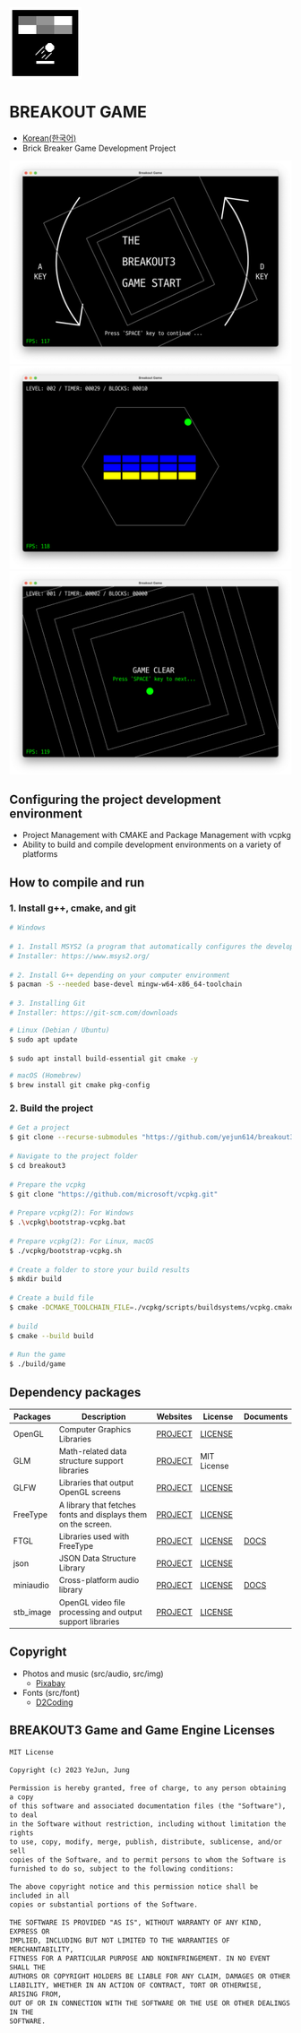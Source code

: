 ![logo](res/img/icon.jpg)
# BREAKOUT GAME
- [Korean(한국어)](README_kr.md)
- Brick Breaker Game Development Project

![screen1](res/img/screen1.png)
![screen2](res/img/screen2.png)
![screen3](res/img/screen3.png)

## Configuring the project development environment
- Project Management with CMAKE and Package Management with vcpkg
- Ability to build and compile development environments on a variety of platforms

## How to compile and run
### 1. Install g++, cmake, and git
```bash
# Windows

# 1. Install MSYS2 (a program that automatically configures the development environment on Windows)
# Installer: https://www.msys2.org/

# 2. Install G++ depending on your computer environment
$ pacman -S --needed base-devel mingw-w64-x86_64-toolchain

# 3. Installing Git
# Installer: https://git-scm.com/downloads
```

```bash
# Linux (Debian / Ubuntu)
$ sudo apt update

$ sudo apt install build-essential git cmake -y
```

```bash
# macOS (Homebrew)
$ brew install git cmake pkg-config
```

### 2. Build the project
```bash
# Get a project
$ git clone --recurse-submodules "https://github.com/yejun614/breakout3.git"

# Navigate to the project folder
$ cd breakout3

# Prepare the vcpkg
$ git clone "https://github.com/microsoft/vcpkg.git"

# Prepare vcpkg(2): For Windows
$ .\vcpkg\bootstrap-vcpkg.bat

# Prepare vcpkg(2): For Linux, macOS
$ ./vcpkg/bootstrap-vcpkg.sh

# Create a folder to store your build results
$ mkdir build

# Create a build file
$ cmake -DCMAKE_TOOLCHAIN_FILE=./vcpkg/scripts/buildsystems/vcpkg.cmake -B build

# build
$ cmake --build build

# Run the game
$ ./build/game
```

## Dependency packages
| Packages | Description | Websites | License | Documents |
|-------|-----------------------|-----------|----------|--------------|
| OpenGL | Computer Graphics Libraries | [PROJECT](https://www.opengl.org/) | [LICENSE](https://registry.khronos.org/OpenGL/index_gl.php) | |
| GLM | Math-related data structure support libraries | [PROJECT](https://www.opengl.org/sdk/libs/GLM/) | MIT License | |
| GLFW | Libraries that output OpenGL screens | [PROJECT](https://www.glfw.org/) | [LICENSE](https://www.glfw.org/license.html) | |
| FreeType | A library that fetches fonts and displays them on the screen. | [PROJECT](https://freetype.org/) | [LICENSE](https://freetype.org/license.html) | |
| FTGL | Libraries used with FreeType | [PROJECT](https://github.com/frankheckenbach/ftgl/tree/master) | [LICENSE](https://github.com/frankheckenbach/ftgl/blob/master/COPYING) | [DOCS](https://ftgl.sourceforge.net/docs/html/index.html) |
| json | JSON Data Structure Library | [PROJECT](https://github.com/nlohmann/json) | [LICENSE](https://github.com/nlohmann/json/blob/develop/LICENSE.MIT) | |
| miniaudio | Cross-platform audio library | [PROJECT](https://miniaud.io/) | [LICENSE](https://github.com/mackron/miniaudio/blob/master/LICENSE) | [DOCS](https://miniaud.io/docs/manual/index.html) | |
| stb_image | OpenGL video file processing and output support libraries | [PROJECT](https://github.com/nothings/stb) | [LICENSE](https://github.com/nothings/stb/blob/master/LICENSE) | |

## Copyright
- Photos and music (src/audio, src/img)
  - [Pixabay](https://pixabay.com/ko/service/license-summary/)
- Fonts (src/font)
  - [D2Coding](https://github.com/naver/d2codingfont/wiki/Open-Font-License)

## BREAKOUT3 Game and Game Engine Licenses
```
MIT License

Copyright (c) 2023 YeJun, Jung

Permission is hereby granted, free of charge, to any person obtaining a copy
of this software and associated documentation files (the "Software"), to deal
in the Software without restriction, including without limitation the rights
to use, copy, modify, merge, publish, distribute, sublicense, and/or sell
copies of the Software, and to permit persons to whom the Software is
furnished to do so, subject to the following conditions:

The above copyright notice and this permission notice shall be included in all
copies or substantial portions of the Software.

THE SOFTWARE IS PROVIDED "AS IS", WITHOUT WARRANTY OF ANY KIND, EXPRESS OR
IMPLIED, INCLUDING BUT NOT LIMITED TO THE WARRANTIES OF MERCHANTABILITY,
FITNESS FOR A PARTICULAR PURPOSE AND NONINFRINGEMENT. IN NO EVENT SHALL THE
AUTHORS OR COPYRIGHT HOLDERS BE LIABLE FOR ANY CLAIM, DAMAGES OR OTHER
LIABILITY, WHETHER IN AN ACTION OF CONTRACT, TORT OR OTHERWISE, ARISING FROM,
OUT OF OR IN CONNECTION WITH THE SOFTWARE OR THE USE OR OTHER DEALINGS IN THE
SOFTWARE.
```
